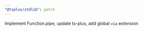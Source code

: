 ```yaml
---
"@tsplus/stdlib": patch
---
```


Implement Function.pipe, update ts-plus, add global `via` extension

